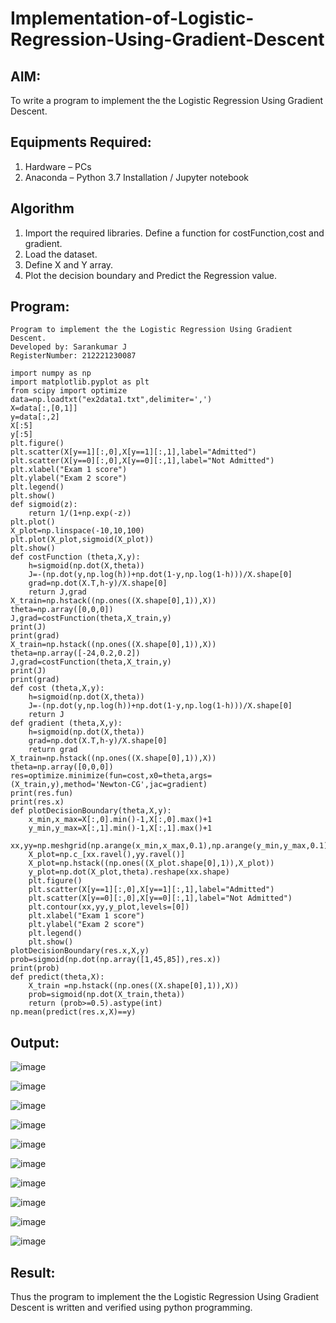 # Implementation-of-Logistic-Regression-Using-Gradient-Descent

## AIM:
To write a program to implement the the Logistic Regression Using Gradient Descent.

## Equipments Required:
1. Hardware – PCs
2. Anaconda – Python 3.7 Installation / Jupyter notebook

## Algorithm
1. Import the required libraries.
Define a function for costFunction,cost and gradient.
2. Load the dataset.
3. Define X and Y array.
4. Plot the decision boundary and Predict the Regression value.

## Program:
```
Program to implement the the Logistic Regression Using Gradient Descent.
Developed by: Sarankumar J
RegisterNumber: 212221230087

import numpy as np
import matplotlib.pyplot as plt
from scipy import optimize
data=np.loadtxt("ex2data1.txt",delimiter=',')
X=data[:,[0,1]]
y=data[:,2]
X[:5]
y[:5]
plt.figure()
plt.scatter(X[y==1][:,0],X[y==1][:,1],label="Admitted")
plt.scatter(X[y==0][:,0],X[y==0][:,1],label="Not Admitted")
plt.xlabel("Exam 1 score")
plt.ylabel("Exam 2 score")
plt.legend()
plt.show()
def sigmoid(z):
    return 1/(1+np.exp(-z))
plt.plot()
X_plot=np.linspace(-10,10,100)
plt.plot(X_plot,sigmoid(X_plot))
plt.show()
def costFunction (theta,X,y):
    h=sigmoid(np.dot(X,theta))
    J=-(np.dot(y,np.log(h))+np.dot(1-y,np.log(1-h)))/X.shape[0]
    grad=np.dot(X.T,h-y)/X.shape[0]
    return J,grad
X_train=np.hstack((np.ones((X.shape[0],1)),X))
theta=np.array([0,0,0])
J,grad=costFunction(theta,X_train,y)
print(J)
print(grad)
X_train=np.hstack((np.ones((X.shape[0],1)),X))
theta=np.array([-24,0.2,0.2])
J,grad=costFunction(theta,X_train,y)
print(J)
print(grad)
def cost (theta,X,y):
    h=sigmoid(np.dot(X,theta))
    J=-(np.dot(y,np.log(h))+np.dot(1-y,np.log(1-h)))/X.shape[0]
    return J
def gradient (theta,X,y):
    h=sigmoid(np.dot(X,theta))
    grad=np.dot(X.T,h-y)/X.shape[0]
    return grad
X_train=np.hstack((np.ones((X.shape[0],1)),X))
theta=np.array([0,0,0])
res=optimize.minimize(fun=cost,x0=theta,args=(X_train,y),method='Newton-CG',jac=gradient)
print(res.fun)
print(res.x)
def plotDecisionBoundary(theta,X,y):
    x_min,x_max=X[:,0].min()-1,X[:,0].max()+1
    y_min,y_max=X[:,1].min()-1,X[:,1].max()+1
    xx,yy=np.meshgrid(np.arange(x_min,x_max,0.1),np.arange(y_min,y_max,0.1))
    X_plot=np.c_[xx.ravel(),yy.ravel()]
    X_plot=np.hstack((np.ones((X_plot.shape[0],1)),X_plot))
    y_plot=np.dot(X_plot,theta).reshape(xx.shape)
    plt.figure()
    plt.scatter(X[y==1][:,0],X[y==1][:,1],label="Admitted")
    plt.scatter(X[y==0][:,0],X[y==0][:,1],label="Not Admitted")
    plt.contour(xx,yy,y_plot,levels=[0])
    plt.xlabel("Exam 1 score")
    plt.ylabel("Exam 2 score")
    plt.legend()
    plt.show()
plotDecisionBoundary(res.x,X,y)
prob=sigmoid(np.dot(np.array([1,45,85]),res.x))
print(prob)
def predict(theta,X):
    X_train =np.hstack((np.ones((X.shape[0],1)),X))
    prob=sigmoid(np.dot(X_train,theta))
    return (prob>=0.5).astype(int)
np.mean(predict(res.x,X)==y)
```
## Output:
![image](https://user-images.githubusercontent.com/94778101/204469854-685cc4a3-8be3-418d-9a4c-d6c4c9ebc3c7.png)

![image](https://user-images.githubusercontent.com/94778101/204469902-e17639b2-2bf2-4e6c-951d-6d966d9123fa.png)

![image](https://user-images.githubusercontent.com/94778101/204469982-5fa0d0fc-2608-442f-be4d-8aa7b64255ff.png)

![image](https://user-images.githubusercontent.com/94778101/204470028-ce2e13ff-e33a-490e-9db8-aca7aefa3a64.png)

![image](https://user-images.githubusercontent.com/94778101/204470098-f4e44f57-bee7-413c-9331-f2e45993c9ff.png)

![image](https://user-images.githubusercontent.com/94778101/204470203-da32de1c-a2f9-4947-ad95-97defa747447.png)

![image](https://user-images.githubusercontent.com/94778101/204470267-e3c2e4ad-6dcf-427a-85a2-d112362a58d9.png)

![image](https://user-images.githubusercontent.com/94778101/204470326-a9131949-219e-4586-aad0-2881f44fbbe4.png)

![image](https://user-images.githubusercontent.com/94778101/204470392-9edcdc6d-c95a-4369-b505-52384c1a43ab.png)

![image](https://user-images.githubusercontent.com/94778101/204470473-f9adb667-899a-4b80-83e2-0aa0399567f4.png)




## Result:
Thus the program to implement the the Logistic Regression Using Gradient Descent is written and verified using python programming.

